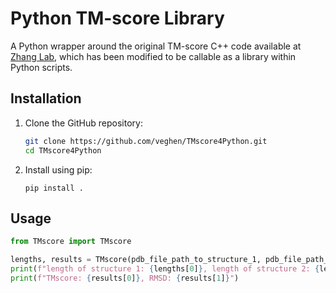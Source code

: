 # Python TM-score Library

A Python wrapper around the original TM-score C++ code available at [Zhang Lab](https://zhanggroup.org/TM-score/), which has been modified to be callable as a library within Python scripts.


## Installation

1. Clone the GitHub repository:
   ```bash
   git clone https://github.com/veghen/TMscore4Python.git
   cd TMscore4Python
   ```
2. Install using pip:
   ```
   pip install .
   ```

## Usage
```Python
from TMscore import TMscore

lengths, results = TMscore(pdb_file_path_to_structure_1, pdb_file_path_to_structure_2)
print(f"length of structure 1: {lengths[0]}, length of structure 2: {lengths[1]}")
print(f"TMscore: {results[0]}, RMSD: {results[1]}")
```
